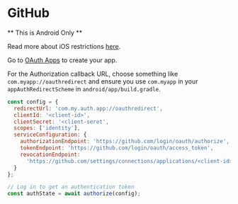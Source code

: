 # GitHub

** This is Android Only **

Read more about iOS restrictions [here](https://github.com/FormidableLabs/react-native-app-auth/issues/194).

Go to [OAuth Apps](https://github.com/settings/developers) to create your app.

For the Authorization callback URL, choose something like `com.myapp://oauthredirect` and ensure you use `com.myapp` in your `appAuthRedirectScheme` in `android/app/build.gradle`.

```js
const config = {
  redirectUrl: 'com.my.auth.app://oauthredirect',
  clientId: '<client-id>',
  clientSecret: '<client-seret',
  scopes: ['identity'],
  serviceConfiguration: {
    authorizationEndpoint: 'https://github.com/login/oauth/authorize',
    tokenEndpoint: 'https://github.com/login/oauth/access_token',
    revocationEndpoint:
      'https://github.com/settings/connections/applications/<client-id>'
  }
};

// Log in to get an authentication token
const authState = await authorize(config);
```
